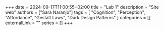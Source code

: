 +++ 
date = 2024-09-17T11:00:55+02:00
title = "Lab 1"
description = "Site web"
authors = ["Sara Naranjo"]
tags = [
    "Cognition",
    "Perception",
    "Affordance",
    "Gestalt Laws",
    "Dark Design Patterns"
    ]
categories = []
externalLink = ""
series = []
+++